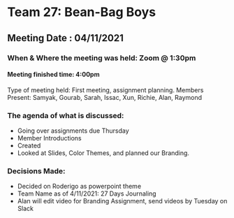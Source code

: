 # Team 27: Bean-Bag Boys
## Meeting Date : 04/11/2021
### When & Where the meeting was held: Zoom @ 1:30pm
#### Meeting finished time: 4:00pm 
Type of meeting held: First meeting, assignment planning. 
Members Present: Samyak, Gourab, Sarah, Issac, Xun, Richie, Alan, Raymond

### The agenda of what is discussed: 
* Going over assignments due Thursday
* Member Introductions 
* Created 
* Looked at Slides, Color Themes, and planned our Branding.

### Decisions Made: 
* Decided on Roderigo as powerpoint theme 
* Team Name as of 4/11/2021: 27 Days Journaling
* Alan will edit video for Branding Assignment, send videos by Tuesday on Slack
